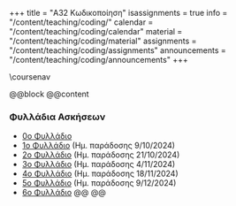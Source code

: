 +++
title = "Α32 Kωδικοποίηση"
isassignments = true
info = "/content/teaching/coding/"
calendar = "/content/teaching/coding/calendar"
material = "/content/teaching/coding/material"
assignments = "/content/teaching/coding/assignments"
announcements = "/content/teaching/coding/announcements"
+++

\coursenav

@@block
@@content

### Φυλλάδια Ασκήσεων

- [0ο Φυλλάδιο](../coding-assignment-2024-0.pdf)
- [1ο Φυλλάδιο](../coding-assign-2024-1.pdf) (Ημ. παράδοσης 9/10/2024)
- [2o Φυλλάδιο](../coding-assign-2024-2.pdf) (Ημ. παράδοσης 21/10/2024)
- [3o Φυλλάδιο](../coding-assign-2024-3.pdf) (Ημ. παράδοσης 4/11/2024)
- [4ο Φυλλάδιο](../coding-assign-2024-4.pdf) (Ημ. παράδοσης 18/11/2024)
- [5ο Φυλλάδιο](../coding-assign-2024-5.pdf) (Ημ. παράδοσης 9/12/2024)
- [6ο Φυλλάδιο](../coding-assign-2024-6.pdf)
@@
@@
